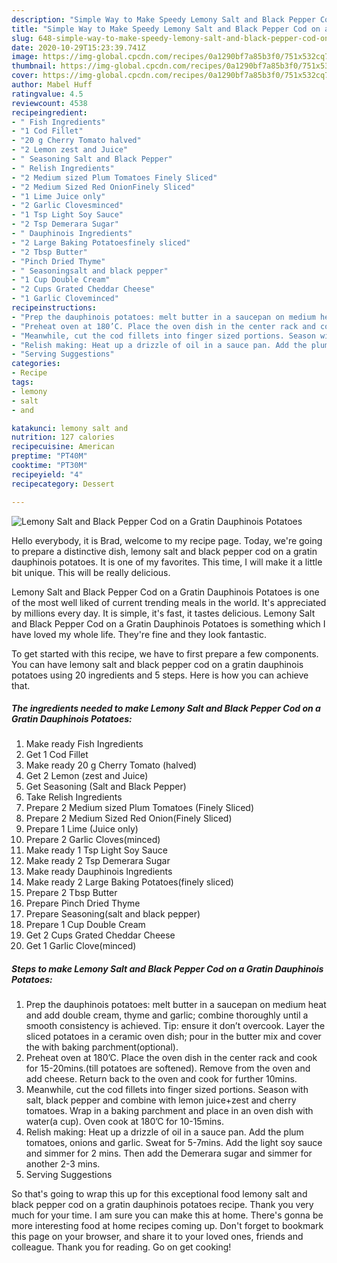 ```yaml
---
description: "Simple Way to Make Speedy Lemony Salt and Black Pepper Cod on a Gratin Dauphinois Potatoes"
title: "Simple Way to Make Speedy Lemony Salt and Black Pepper Cod on a Gratin Dauphinois Potatoes"
slug: 648-simple-way-to-make-speedy-lemony-salt-and-black-pepper-cod-on-a-gratin-dauphinois-potatoes
date: 2020-10-29T15:23:39.741Z
image: https://img-global.cpcdn.com/recipes/0a1290bf7a85b3f0/751x532cq70/lemony-salt-and-black-pepper-cod-on-a-gratin-dauphinois-potatoes-recipe-main-photo.jpg
thumbnail: https://img-global.cpcdn.com/recipes/0a1290bf7a85b3f0/751x532cq70/lemony-salt-and-black-pepper-cod-on-a-gratin-dauphinois-potatoes-recipe-main-photo.jpg
cover: https://img-global.cpcdn.com/recipes/0a1290bf7a85b3f0/751x532cq70/lemony-salt-and-black-pepper-cod-on-a-gratin-dauphinois-potatoes-recipe-main-photo.jpg
author: Mabel Huff
ratingvalue: 4.5
reviewcount: 4538
recipeingredient:
- " Fish Ingredients"
- "1 Cod Fillet"
- "20 g Cherry Tomato halved"
- "2 Lemon zest and Juice"
- " Seasoning Salt and Black Pepper"
- " Relish Ingredients"
- "2 Medium sized Plum Tomatoes Finely Sliced"
- "2 Medium Sized Red OnionFinely Sliced"
- "1 Lime Juice only"
- "2 Garlic Clovesminced"
- "1 Tsp Light Soy Sauce"
- "2 Tsp Demerara Sugar"
- " Dauphinois Ingredients"
- "2 Large Baking Potatoesfinely sliced"
- "2 Tbsp Butter"
- "Pinch Dried Thyme"
- " Seasoningsalt and black pepper"
- "1 Cup Double Cream"
- "2 Cups Grated Cheddar Cheese"
- "1 Garlic Cloveminced"
recipeinstructions:
- "Prep the dauphinois potatoes: melt butter in a saucepan on medium heat and add double cream, thyme and garlic; combine thoroughly until a smooth consistency is achieved. Tip: ensure it don’t overcook. Layer the sliced potatoes in a ceramic oven dish; pour in the butter mix and cover the with baking parchment(optional)."
- "Preheat oven at 180’C. Place the oven dish in the center rack and cook for 15-20mins.(till potatoes are softened). Remove from the oven and add cheese. Return back to the oven and cook for further 10mins."
- "Meanwhile, cut the cod fillets into finger sized portions. Season with salt, black pepper and combine with lemon juice+zest and cherry tomatoes. Wrap in a baking parchment and place in an oven dish with water(a cup). Oven cook at 180’C for 10-15mins."
- "Relish making: Heat up a drizzle of oil in a sauce pan. Add the plum tomatoes, onions and garlic. Sweat for 5-7mins. Add the light soy sauce and simmer for 2 mins. Then add the Demerara sugar and simmer for another 2-3 mins."
- "Serving Suggestions"
categories:
- Recipe
tags:
- lemony
- salt
- and

katakunci: lemony salt and 
nutrition: 127 calories
recipecuisine: American
preptime: "PT40M"
cooktime: "PT30M"
recipeyield: "4"
recipecategory: Dessert

---
```



![Lemony Salt and Black Pepper Cod on a Gratin Dauphinois Potatoes](https://img-global.cpcdn.com/recipes/0a1290bf7a85b3f0/751x532cq70/lemony-salt-and-black-pepper-cod-on-a-gratin-dauphinois-potatoes-recipe-main-photo.jpg)

Hello everybody, it is Brad, welcome to my recipe page. Today, we're going to prepare a distinctive dish, lemony salt and black pepper cod on a gratin dauphinois potatoes. It is one of my favorites. This time, I will make it a little bit unique. This will be really delicious.



Lemony Salt and Black Pepper Cod on a Gratin Dauphinois Potatoes is one of the most well liked of current trending meals in the world. It's appreciated by millions every day. It is simple, it's fast, it tastes delicious. Lemony Salt and Black Pepper Cod on a Gratin Dauphinois Potatoes is something which I have loved my whole life. They're fine and they look fantastic.


To get started with this recipe, we have to first prepare a few components. You can have lemony salt and black pepper cod on a gratin dauphinois potatoes using 20 ingredients and 5 steps. Here is how you can achieve that.

<!--inarticleads1-->

##### The ingredients needed to make Lemony Salt and Black Pepper Cod on a Gratin Dauphinois Potatoes:

1. Make ready  Fish Ingredients
1. Get 1 Cod Fillet
1. Make ready 20 g Cherry Tomato (halved)
1. Get 2 Lemon (zest and Juice)
1. Get  Seasoning (Salt and Black Pepper)
1. Take  Relish Ingredients
1. Prepare 2 Medium sized Plum Tomatoes (Finely Sliced)
1. Prepare 2 Medium Sized Red Onion(Finely Sliced)
1. Prepare 1 Lime (Juice only)
1. Prepare 2 Garlic Cloves(minced)
1. Make ready 1 Tsp Light Soy Sauce
1. Make ready 2 Tsp Demerara Sugar
1. Make ready  Dauphinois Ingredients
1. Make ready 2 Large Baking Potatoes(finely sliced)
1. Prepare 2 Tbsp Butter
1. Prepare Pinch Dried Thyme
1. Prepare  Seasoning(salt and black pepper)
1. Prepare 1 Cup Double Cream
1. Get 2 Cups Grated Cheddar Cheese
1. Get 1 Garlic Clove(minced)




<!--inarticleads2-->

##### Steps to make Lemony Salt and Black Pepper Cod on a Gratin Dauphinois Potatoes:

1. Prep the dauphinois potatoes: melt butter in a saucepan on medium heat and add double cream, thyme and garlic; combine thoroughly until a smooth consistency is achieved. Tip: ensure it don’t overcook. Layer the sliced potatoes in a ceramic oven dish; pour in the butter mix and cover the with baking parchment(optional).
1. Preheat oven at 180’C. Place the oven dish in the center rack and cook for 15-20mins.(till potatoes are softened). Remove from the oven and add cheese. Return back to the oven and cook for further 10mins.
1. Meanwhile, cut the cod fillets into finger sized portions. Season with salt, black pepper and combine with lemon juice+zest and cherry tomatoes. Wrap in a baking parchment and place in an oven dish with water(a cup). Oven cook at 180’C for 10-15mins.
1. Relish making: Heat up a drizzle of oil in a sauce pan. Add the plum tomatoes, onions and garlic. Sweat for 5-7mins. Add the light soy sauce and simmer for 2 mins. Then add the Demerara sugar and simmer for another 2-3 mins.
1. Serving Suggestions




So that's going to wrap this up for this exceptional food lemony salt and black pepper cod on a gratin dauphinois potatoes recipe. Thank you very much for your time. I am sure you can make this at home. There's gonna be more interesting food at home recipes coming up. Don't forget to bookmark this page on your browser, and share it to your loved ones, friends and colleague. Thank you for reading. Go on get cooking!
